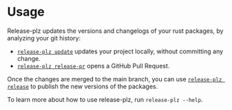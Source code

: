 # Usage

Release-plz updates the versions and changelogs of your rust packages, by
analyzing your git history:

- [`release-plz update`](update.md) updates your project locally, without
  committing any change.
- [`release-plz release-pr`](release-pr.md) opens a GitHub Pull Request.

Once the changes are merged to the main branch, you can use
[`release-plz release`](release.md) to publish the new versions of the packages.

To learn more about how to use release-plz, run `release-plz --help`.
